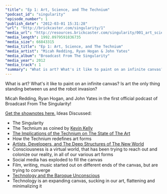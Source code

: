 ```yaml
---
"title": "Ep 1: Art, Science, and The Technium"
"podcast_id": "singularity"
"episode_number": 1
"publish_date": "2012-03-01 15:31:28"
"url": "http://brickcaster.com/singularity/1"
"media_url": "http://resources.brickcaster.com/singularity/001_art_science_technium.mp3"
"media_length": 1992.0979591836735
"media_size": 66843315
"media_title": "Ep 1: Art, Science, and The Technium"
"media_artist": "Micah Redding, Ryan Hogan & John Yates"
"media_album": "Broadcast From The Singularity"
"media_year": 2012
"media_track": 1
"summary": "What is art? What's it like to paint on an infinite canvas? Is art the only thing standing between us and the robot invasion? Micah Redding, Ryan Hogan, and John Yates in the first official podcast of Broadcast From The Singularity!"
---
```

What is art? What's it like to paint on an infinite canvas? Is art the only thing standing between us and the robot invasion?

Micah Redding, Ryan Hogan, and John Yates in the first official podcast of Broadcast From The Singularity!

[Get the shownotes here.](http://brickcaster.com/singularity/1) Ideas Discussed:

- The Singularity
- The Technium as coined by [Kevin Kelly](http://kk.org)
- [The Implications of the Technium on The State of The Art](http://eminenthuman.com/2012/02/22/the-implications-of-the-technium-on-the-state-of-art)
- How the Technium redefines art forms
- [Artists, Developers, and The Deep Structures of The New World](http://micahredding.com/blog/2011/12/28/artists-developers-deep-structures-new-world)
- Consciousness is a virtual world, that has been trying to reach out and colonize our reality, in all of our various art forms
- Social media has exploded to fill the canvas
- Film, writing, music started out on different ends of the canvas, but are trying to converge
- [Technology and the Baroque Unconscious](http://www.ribbonfarm.com/2011/11/11/technology-and-the-baroque-unconscious/)
- Technology is an expanding canvas, sucking in our art, flattening and minimalizing it
